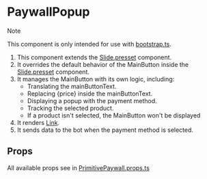 # PaywallPopup

> [!NOTE]
> This component is only intended for use with [bootstrap.ts](../../bootstrap.ts).

1. This component extends the [Slide.presset](../../pressets/slide/README.md) component.
2. It overrides the default behavior of the MainButton inside the [Slide.presset](../../pressets/slide/README.md) component.
3. It manages the MainButton with its own logic, including:
   - Translating the mainButtonText.
   - Replacing {price} inside the mainButtonText.
   - Displaying a popup with the payment method.
   - Tracking the selected product.
   - If a product isn't selected, the MainButton won't be displayed
4. It renders [Link](../../../ui/components/Link/README.md).
5. It sends data to the bot when the payment method is selected.

## Props

All available props see in [PrimitivePaywall.props.ts](./PrimitivePaywall.props.ts)
